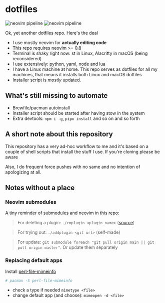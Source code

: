 # dotfiles

![neovim pipeline](https://github.com/anachronic/dotfiles/actions/workflows/neovim.yml/badge.svg) ![neovim pipeline](https://github.com/anachronic/dotfiles/actions/workflows/shell.yaml/badge.svg)

Ok, yet another dotfiles repo. Here's the deal

- I use mostly neovim for **actually editing code**
- This repo requires neovim >= 0.8
- Terminal is shaky right now: st in Linux, Alacritty in macOS (being reconsidered)
- I use extensively: python, yaml, node and lua
- I have a Linux machine at home. This repo serves as dotfiles for all my
machines, that means it installs both Linux and macOS dotfiles
- Installer script is *mostly* updated.

## What's still missing to automate

- Brewfile/pacman autoinstall
- Installer script should be started after having stow in the system
- Extra devtools: `npm i -g`, `pipx install` and so on and so forth

## A short note about this repository

This repository has a very ad-hoc workflow to me and it's based on a couple of
shell scripts that install the stuff I use. If you're cloning please be aware

Also, I do frequent force pushes with no same and no intention of apologizing
at all.

## Notes without a place

### Neovim submodules

A tiny reminder of submodules and neovim in this repo:

> For deleting a plugin: `./rmplugin <plugin_name>` ([source](https://stackoverflow.com/a/36593218))

> For trying out: `./addplugin <git url>` (self-made)

> For update: `git submodule foreach "git pull origin main || git pull origin master"`. Or update them separately

### Replacing default apps

Install [perl-file-mimeinfo](https://wiki.archlinux.org/title/default_applications#perl-file-mimeinfo)

```sh
# pacman -S perl-file-mimeinfo
```

- check a type if needed `mimetype <file>`
- change default app (and choose): `mimeopen -d <file>`

